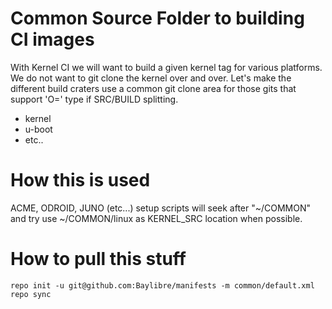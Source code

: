 # Common Source Folder to building CI images #

With Kernel CI we will want to build a given kernel tag
for various platforms. We do not want to git clone the kernel
over and over. Let's make the different build craters use a
common git clone area for those gits that support 'O=' type
if SRC/BUILD splitting.

* kernel
* u-boot
* etc..

# How this is used #

ACME, ODROID, JUNO (etc...) setup scripts will seek after "~/COMMON" and try use
~/COMMON/linux as KERNEL_SRC location when possible.

# How to pull this stuff #

```
repo init -u git@github.com:Baylibre/manifests -m common/default.xml
repo sync
```

